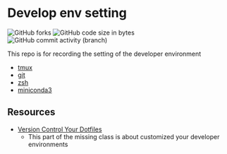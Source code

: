 # Develop env setting 
![GitHub forks](https://img.shields.io/github/forks/MIBlue119/develop_env_setting?style=social)
![GitHub code size in bytes](https://img.shields.io/github/languages/code-size/MIBlue119/develop_env_setting)
![GitHub commit activity (branch)](https://img.shields.io/github/commit-activity/y/MIBlue119/develop_env_setting)

This repo is for recording the setting of the developer environment 



- [tmux](./tmux/README.md)
- [git](./git/README.md)
- [zsh](./zsh/README.md)
- [miniconda3](./miniconda3/README.md)

## Resources
- [Version Control Your Dotfiles](https://missing.csail.mit.edu/2019/dotfiles/)
  - This part of the missing class is about customized your developer environments    
